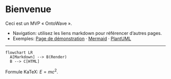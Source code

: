 # Bienvenue

Ceci est un MVP « OntoWave ».

- Navigation: utilisez les liens markdown pour référencer d’autres pages.
- Exemples: [Page de démonstration](demo.md) · [Mermaid](demo/mermaid.md) · [PlantUML](demo/plantuml.md)

---

```mermaid
flowchart LR
  A[Markdown] --> B(Render)
  B --> C[HTML]
```

Formule KaTeX: $E = mc^2$.
